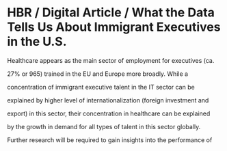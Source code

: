 # HBR / Digital Article / What the Data Tells Us About Immigrant Executives in the U.S.

Healthcare appears as the main sector of employment for executives (ca.

27% or 965) trained in the EU and Europe more broadly. While a

concentration of immigrant executive talent in the IT sector can be

explained by higher level of internationalization (foreign investment and

export) in this sector, their concentration in healthcare can be explained

by the growth in demand for all types of talent in this sector globally.

Further research will be required to gain insights into the performance of